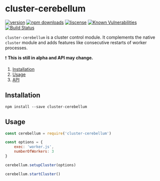 # cluster-cerebellum

[![version](https://img.shields.io/npm/v/cluster-cerebellum.svg)](https://www.npmjs.com/package/cluster-cerebellum)
[![npm downloads](https://img.shields.io/npm/dt/cluster-cerebellum.svg)](https://www.npmjs.com/package/cluster-cerebellum)
[![liscense](https://img.shields.io/npm/l/cluster-cerebellum.svg)](https://www.npmjs.com/package/cluster-cerebellum)
[![Known Vulnerabilities](https://snyk.io/test/github/thegitm8/cluster-cerebellum/badge.svg)](https://snyk.io/test/github/thegitm8/cluster-cerebellum)
[![Build Status](https://travis-ci.org/thegitm8/cluster-cerebellum.svg?branch=master)](https://travis-ci.org/thegitm8/cluster-cerebellum)

`cluster-cerebellum` is a cluster control module. It complements the native `cluster` module and adds features like consecutive restarts of worker processes.

:exclamation: **This is still in alpha and API may change.**

1. [Installation](#installation)
2. [Usage](#usage)
3. [API](./API.md)

## Installation
```shell
npm install --save cluster-cerebellum
```

## Usage

```javascript
const cerebellum = require('cluster-cerebellum')

const options = {
	exec: 'worker.js',
	numberOfWorkers: 3
}

cerebellum.setupCluster(options)

cerebellum.startCluster()

```



